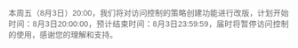 <p style=";text-align: justify;font-size: 14px;font-family: Calibri, sans-serif;font-variant-numeric: normal;font-variant-east-asian: normal;line-height: normal;white-space: normal;widows: 1;background-color: rgb(255, 255, 255)"><span style="box-sizing: border-box; color: rgb(102, 102, 102); font-size: 14px; text-align: justify; text-indent: 28px; widows: 1; font-family: 宋体;">本周五（</span><span style="color: rgb(102, 102, 102); font-family: Calibri, sans-serif; font-size: 14px; text-align: justify; text-indent: 28px; widows: 1; background-color: rgb(255, 255, 255);">8</span><span style="box-sizing: border-box; color: rgb(102, 102, 102); font-size: 14px; text-align: justify; text-indent: 28px; widows: 1; font-family: 宋体;">月</span><span style="color: rgb(102, 102, 102); font-family: Calibri, sans-serif; font-size: 14px; text-align: justify; text-indent: 28px; widows: 1; background-color: rgb(255, 255, 255);">3</span><span style="box-sizing: border-box; color: rgb(102, 102, 102); font-size: 14px; text-align: justify; text-indent: 28px; widows: 1; font-family: 宋体;">日）</span><span style="color: rgb(102, 102, 102); font-family: Calibri, sans-serif; font-size: 14px; text-align: justify; text-indent: 28px; widows: 1; background-color: rgb(255, 255, 255);">20:00</span><span style="box-sizing: border-box; color: rgb(102, 102, 102); font-size: 14px; text-align: justify; text-indent: 28px; widows: 1; font-family: 宋体;">，我们将对访问控制的策略创建功能进行改版，计划开始时间：</span><span style="color: rgb(102, 102, 102); font-family: Calibri, sans-serif; font-size: 14px; text-align: justify; text-indent: 28px; widows: 1; background-color: rgb(255, 255, 255);">8</span><span style="box-sizing: border-box; color: rgb(102, 102, 102); font-size: 14px; text-align: justify; text-indent: 28px; widows: 1; font-family: 宋体;">月</span><span style="color: rgb(102, 102, 102); font-family: Calibri, sans-serif; font-size: 14px; text-align: justify; text-indent: 28px; widows: 1; background-color: rgb(255, 255, 255);">3</span><span style="box-sizing: border-box; color: rgb(102, 102, 102); font-size: 14px; text-align: justify; text-indent: 28px; widows: 1; font-family: 宋体;">日</span><span style="color: rgb(102, 102, 102); font-family: Calibri, sans-serif; font-size: 14px; text-align: justify; text-indent: 28px; widows: 1; background-color: rgb(255, 255, 255);">20:00:00</span><span style="box-sizing: border-box; color: rgb(102, 102, 102); font-size: 14px; text-align: justify; text-indent: 28px; widows: 1; font-family: 宋体;">，预计结束时间：</span><span style="color: rgb(102, 102, 102); font-family: Calibri, sans-serif; font-size: 14px; text-align: justify; text-indent: 28px; widows: 1; background-color: rgb(255, 255, 255);">8</span><span style="box-sizing: border-box; color: rgb(102, 102, 102); font-size: 14px; text-align: justify; text-indent: 28px; widows: 1; font-family: 宋体;">月</span><span style="color: rgb(102, 102, 102); font-family: Calibri, sans-serif; font-size: 14px; text-align: justify; text-indent: 28px; widows: 1; background-color: rgb(255, 255, 255);">3</span><span style="box-sizing: border-box; color: rgb(102, 102, 102); font-size: 14px; text-align: justify; text-indent: 28px; widows: 1; font-family: 宋体;">日</span><span style="color: rgb(102, 102, 102); font-family: Calibri, sans-serif; font-size: 14px; text-align: justify; text-indent: 28px; widows: 1; background-color: rgb(255, 255, 255);">23:59:59</span><span style="box-sizing: border-box; color: rgb(102, 102, 102); font-size: 14px; text-align: justify; text-indent: 28px; widows: 1; font-family: 宋体;">，届时将暂停访问控制的使用，感谢您的理解和支持。</span></p><p style=";text-align: justify;font-size: 14px;font-family: Calibri, sans-serif;font-variant-numeric: normal;font-variant-east-asian: normal;line-height: normal;white-space: normal;widows: 1;background-color: rgb(255, 255, 255)"><span style="color: rgb(31, 73, 125)"> </span></p><p><br/></p>